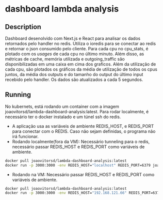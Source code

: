 # dashboard lambda analysis

## Description

Dashboard desenolvido com Next.js e React para analisar os dados retornados pelo handler no redis. Utiliza o ioredis para se conectar ao redis e retornar o json consumido pelo cliente.
Para cada cpu no cpu_stats, é plotado com os _usages_ de cada cpu no último minuto. Além disso, as métricas de cache, memória utilizada e outgoing_traffic são disponibilizadas em uma caixa em cima dos graficos. Além da utilização de cada cpu, são plotados os gráficos da média de utilização de todos os cpus juntos, da média dos outputs e do tamanho do output do último input recebido pelo handler.  Os dados são atualizados a cada 5 segundos.


## Running

No kubernets, está rodando um container com a imagem joaovitorsd/lambda-dashboard-analysis:latest. Para rodar localmente, é necessário ter o docker instalado e um túnel ssh do redis.

- A aplicação usa as variáveis de ambiente REDIS_HOST, e REDIS_PORT para conectar com o REDIS. Caso não sejam definidas, o programa não irá funcionar. 
- Rodando localmente(fora da VM): Necessário tunneling para o redis, necessário passar REDIS_HOST e REDIS_PORT como variáveis de ambiente. 
```bash
docker pull joaovitorsd/lambda-dashboard-analysis:latest
docker run -p 3000:3000 -env REDIS_HOST="localhost" REDIS_PORT=6379 joaovitorsd/lambda-dashboard-analysis:latest
```
- Rodando na VM: Necessário passar REDIS_HOST e REDIS_PORT como variáveis de ambiente. 
```bash
docker pull joaovitorsd/lambda-dashboard-analysis:latest
docker run -p 3000:3000 -env REDIS_HOST="192.168.121.66" REDIS_PORT=6379 joaovitorsd/lambda-dashboard-analysis:latest
```

